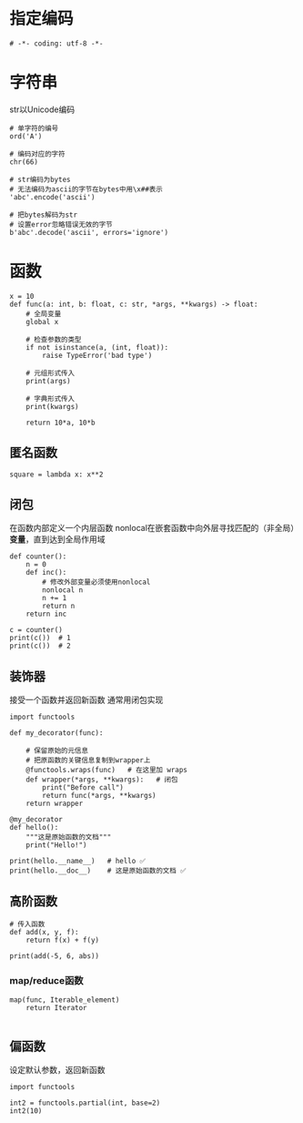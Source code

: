 # 指定编码
`# -*- coding: utf-8 -*-`

# 字符串
str以Unicode编码
```
# 单字符的编号
ord('A')

# 编码对应的字符
chr(66)

# str编码为bytes
# 无法编码为ascii的字节在bytes中用\x##表示
'abc'.encode('ascii')

# 把bytes解码为str
# 设置error忽略错误无效的字节
b'abc'.decode('ascii', errors='ignore')
```

# 函数
```
x = 10
def func(a: int, b: float, c: str, *args, **kwargs) -> float:
    # 全局变量
    global x

    # 检查参数的类型
    if not isinstance(a, (int, float)):
        raise TypeError('bad type')

    # 元组形式传入
    print(args)

    # 字典形式传入
    print(kwargs)

    return 10*a, 10*b
```

## 匿名函数
```
square = lambda x: x**2
```

## 闭包
在函数内部定义一个内层函数
nonlocal在嵌套函数中向外层寻找匹配的（非全局）**变量**，直到达到全局作用域
```
def counter():
    n = 0
    def inc():
        # 修改外部变量必须使用nonlocal
        nonlocal n
        n += 1
        return n
    return inc

c = counter()
print(c())  # 1
print(c())  # 2
```

## 装饰器
接受一个函数并返回新函数
通常用闭包实现
```
import functools

def my_decorator(func):
    
    # 保留原始的元信息
    # 把原函数的关键信息复制到wrapper上
    @functools.wraps(func)   # 在这里加 wraps
    def wrapper(*args, **kwargs):   # 闭包
        print("Before call")
        return func(*args, **kwargs)
    return wrapper

@my_decorator
def hello():
    """这是原始函数的文档"""
    print("Hello!")

print(hello.__name__)   # hello ✅
print(hello.__doc__)    # 这是原始函数的文档 ✅
```

## 高阶函数
```
# 传入函数
def add(x, y, f):
    return f(x) + f(y)

print(add(-5, 6, abs))
```

### map/reduce函数
```
map(func, Iterable_element)
    return Iterator
```

```

```

## 偏函数
设定默认参数，返回新函数
```
import functools

int2 = functools.partial(int, base=2)
int2(10)
```
